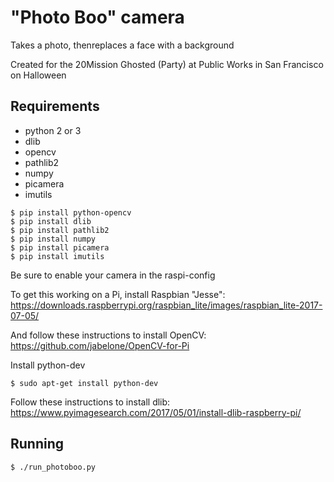 # "Photo Boo" camera
Takes a photo, thenreplaces a face with a background

Created for the 20Mission Ghosted (Party) at Public Works in San Francisco on Halloween

## Requirements
- python 2 or 3
- dlib
- opencv
- pathlib2
- numpy
- picamera
- imutils

```
$ pip install python-opencv
$ pip install dlib
$ pip install pathlib2
$ pip install numpy
$ pip install picamera
$ pip install imutils
```

Be sure to enable your camera in the raspi-config

To get this working on a Pi, install Raspbian "Jesse":
https://downloads.raspberrypi.org/raspbian_lite/images/raspbian_lite-2017-07-05/

And follow these instructions to install OpenCV:
https://github.com/jabelone/OpenCV-for-Pi

Install python-dev
```
$ sudo apt-get install python-dev
```

Follow these instructions to install dlib:
https://www.pyimagesearch.com/2017/05/01/install-dlib-raspberry-pi/

## Running

```
$ ./run_photoboo.py
```